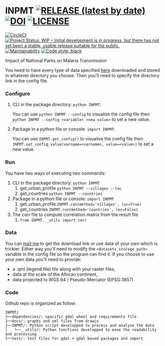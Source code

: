 # INPMT [![RELEASE (latest by date)](https://img.shields.io/github/v/release/pierre-manchon/INPMT)](https://github.com/pierre-manchon/INPMT/releases/latest) [![DOI](https://zenodo.org/badge/DOI/10.5281/zenodo.5269134.svg)](https://doi.org/10.5281/zenodo.5269134) [![LICENSE](https://img.shields.io/github/license/pierre-manchon/INPMT)](https://www.gnu.org/licenses/gpl-3.0.en.html)
[![CircleCI](https://circleci.com/gh/pierre-manchon/INPMT/tree/main.svg?style=svg)](https://circleci.com/gh/pierre-manchon/INPMT/tree/main)
[![Project Status: WIP – Initial development is in progress, but there has not yet been a stable, usable release suitable for the public.](https://www.repostatus.org/badges/latest/wip.svg)](https://www.repostatus.org/#wip)
[![Maintainability](https://api.codeclimate.com/v1/badges/f1888eb8938e688ad438/maintainability)](https://codeclimate.com/github/pierre-manchon/INPMT/maintainability)
[![Code style: black](https://img.shields.io/badge/code%20style-black-000000.svg)](https://github.com/psf/black)

Impact of National Parks on Malaria Transmission

You need to have every type of data specified [here](#data) downloaded and stored in whatever directory you choose.
Then you'll need to specify the directory link in the config file.

### Configure
1. CLI in the package directory: `python INPMT`:

   You can use `python INPMT --config` to visualise the config file then `python INPMT --config <variable> <new value>` to set a new value.

2. Package in a python file or console: `import INPMT`:

   You can use `INPMT.get_config()` to visualise the config file then `INPMT.set_config_value(varname=<varname>, value=<value>)` to set a new value.

### Run
You have two ways of executing two commands:

1. CLI in the package directory: `python INPMT`
    1. get_urban_profile `python INPMT --villages --loc`
    2. get_countries `python INPMT --countries`
2. Package in a python file or console: `import INPMT`
    1. get_urban_profile `INPMT.run(method='villages', loc=True)`
    2. get_countries `INPMT.run(method='countries', loc=False)`
3. The corr file to compute correlation matrix from the result file
   1. `from INPMT.__utils import corr`

### Data
You can [mail me](mailto:pierre.manchon@pm.me) to get the download link or use data of your own which is trickier.
Either way you'll need to modify the `<datasets_storage_path>` variable in the config file so the program can find it.
If you choose to use your own data you'll need to provide:
- a .qml (legend file) file along with your raster files,
- data at the scale of the African continent,
- data projected to WGS 84 / Pseudo-Mercator (EPSG:3857)

### Code
Github repo is organized as follow:

    INPMT/
    ├──dependencies/: specific gdal wheel and requirements file
    ├──docs/: graphs and xml files from drawio
    ├──INPMT/: Python script developped to process and analyse the data
    │   └──__utils/: Python functions developped to ease the readability and processing
    ├──test/: test files for gdal + gdal based packages and import